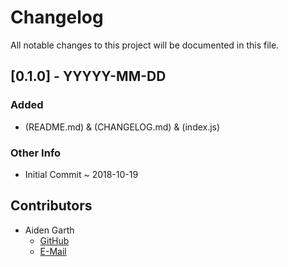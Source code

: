 # Changelog

All notable changes to this project will be documented in this file.

## [0.1.0] - YYYYY-MM-DD

### Added

- (README.md) & (CHANGELOG.md) & (index.js)

### Other Info

- Initial Commit ~ 2018-10-19

## **Contributors**

- Aiden Garth
  - [GitHub](https://github.com/Aiden-Garth)
  - [E-Mail](mailto:truecoder.business@outlook.com)
